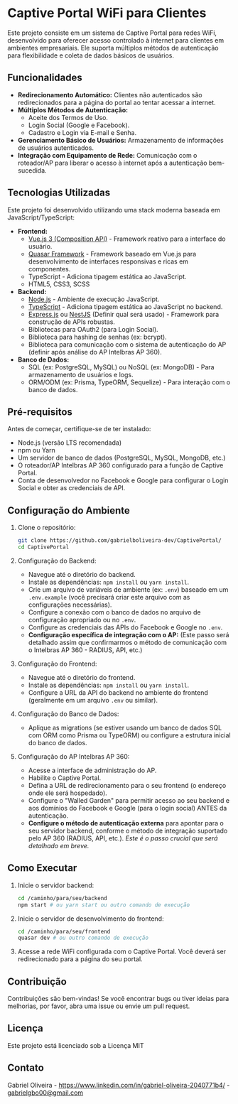 # Captive Portal WiFi para Clientes

Este projeto consiste em um sistema de Captive Portal para redes WiFi, desenvolvido para oferecer acesso controlado à internet para clientes em ambientes empresariais. Ele suporta múltiplos métodos de autenticação para flexibilidade e coleta de dados básicos de usuários.

## Funcionalidades

* **Redirecionamento Automático:** Clientes não autenticados são redirecionados para a página do portal ao tentar acessar a internet.
* **Múltiplos Métodos de Autenticação:**
    * Aceite dos Termos de Uso.
    * Login Social (Google e Facebook).
    * Cadastro e Login via E-mail e Senha.
* **Gerenciamento Básico de Usuários:** Armazenamento de informações de usuários autenticados.
* **Integração com Equipamento de Rede:** Comunicação com o roteador/AP para liberar o acesso à internet após a autenticação bem-sucedida.

## Tecnologias Utilizadas

Este projeto foi desenvolvido utilizando uma stack moderna baseada em JavaScript/TypeScript:

* **Frontend:**
    * [Vue.js 3 (Composition API)](https://vuejs.org/) - Framework reativo para a interface do usuário.
    * [Quasar Framework](https://quasar.dev/) - Framework baseado em Vue.js para desenvolvimento de interfaces responsivas e ricas em componentes.
    * TypeScript - Adiciona tipagem estática ao JavaScript.
    * HTML5, CSS3, SCSS
* **Backend:**
    * [Node.js](https://nodejs.org/) - Ambiente de execução JavaScript.
    * [TypeScript](https://www.typescriptlang.org/) - Adiciona tipagem estática ao JavaScript no backend.
    * [Express.js](https://expressjs.com/) ou [NestJS](https://nestjs.com/) (Definir qual será usado) - Framework para construção de APIs robustas.
    * Bibliotecas para OAuth2 (para Login Social).
    * Biblioteca para hashing de senhas (ex: bcrypt).
    * Biblioteca para comunicação com o sistema de autenticação do AP (definir após análise do AP Intelbras AP 360).
* **Banco de Dados:**
    * SQL (ex: PostgreSQL, MySQL) ou NoSQL (ex: MongoDB) - Para armazenamento de usuários e logs.
    * ORM/ODM (ex: Prisma, TypeORM, Sequelize) - Para interação com o banco de dados.

##  Pré-requisitos

Antes de começar, certifique-se de ter instalado:

* Node.js (versão LTS recomendada)
* npm ou Yarn
* Um servidor de banco de dados (PostgreSQL, MySQL, MongoDB, etc.)
* O roteador/AP Intelbras AP 360 configurado para a função de Captive Portal.
* Conta de desenvolvedor no Facebook e Google para configurar o Login Social e obter as credenciais de API.

## Configuração do Ambiente

1.  Clone o repositório:
    ```bash
    git clone https://github.com/gabrielboliveira-dev/CaptivePortal/
    cd CaptivePortal
    ```

2.  Configuração do Backend:
    * Navegue até o diretório do backend.
    * Instale as dependências: `npm install` ou `yarn install`.
    * Crie um arquivo de variáveis de ambiente (ex: `.env`) baseado em um `.env.example` (você precisará criar este arquivo com as configurações necessárias).
    * Configure a conexão com o banco de dados no arquivo de configuração apropriado ou no `.env`.
    * Configure as credenciais das APIs do Facebook e Google no `.env`.
    * **Configuração específica de integração com o AP:** (Este passo será detalhado assim que confirmarmos o método de comunicação com o Intelbras AP 360 - RADIUS, API, etc.)

3.  Configuração do Frontend:
    * Navegue até o diretório do frontend.
    * Instale as dependências: `npm install` ou `yarn install`.
    * Configure a URL da API do backend no ambiente do frontend (geralmente em um arquivo `.env` ou similar).

4.  Configuração do Banco de Dados:
    * Aplique as migrations (se estiver usando um banco de dados SQL com ORM como Prisma ou TypeORM) ou configure a estrutura inicial do banco de dados.

5.  Configuração do AP Intelbras AP 360:
    * Acesse a interface de administração do AP.
    * Habilite o Captive Portal.
    * Defina a URL de redirecionamento para o seu frontend (o endereço onde ele será hospedado).
    * Configure o "Walled Garden" para permitir acesso ao seu backend e aos domínios do Facebook e Google (para o login social) ANTES da autenticação.
    * **Configure o método de autenticação externa** para apontar para o seu servidor backend, conforme o método de integração suportado pelo AP 360 (RADIUS, API, etc.). *Este é o passo crucial que será detalhado em breve.*

## Como Executar

1.  Inicie o servidor backend:
    ```bash
    cd /caminho/para/seu/backend
    npm start # ou yarn start ou outro comando de execução
    ```
2.  Inicie o servidor de desenvolvimento do frontend:
    ```bash
    cd /caminho/para/seu/frontend
    quasar dev # ou outro comando de execução
    ```
3.  Acesse a rede WiFi configurada com o Captive Portal. Você deverá ser redirecionado para a página do seu portal.

## Contribuição

Contribuições são bem-vindas! Se você encontrar bugs ou tiver ideias para melhorias, por favor, abra uma issue ou envie um pull request.

## Licença

Este projeto está licenciado sob a Licença MIT

## Contato

Gabriel Oliveira - https://www.linkedin.com/in/gabriel-oliveira-2040771b4/ - gabrielgbo00@gmail.com
